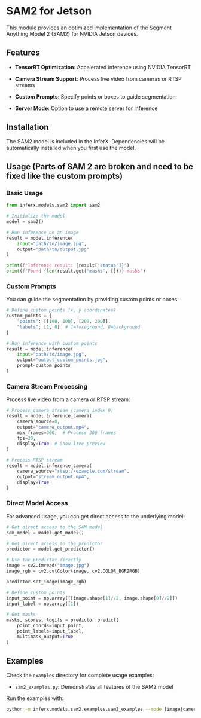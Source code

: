 # SAM2 for Jetson

This module provides an optimized implementation of the Segment Anything Model 2 (SAM2) for NVIDIA Jetson devices.

## Features

- **TensorRT Optimization**: Accelerated inference using NVIDIA TensorRT
- **Camera Stream Support**: Process live video from cameras or RTSP streams
- **Custom Prompts**: Specify points or boxes to guide segmentation

- **Server Mode**: Option to use a remote server for inference

## Installation

The SAM2 model is included in the InferX. Dependencies will be automatically installed when you first use the model.

## Usage (Parts of SAM 2 are broken and need to be fixed like the custom prompts)

### Basic Usage

```python
from inferx.models.sam2 import sam2

# Initialize the model
model = sam2()

# Run inference on an image
result = model.inference(
    input="path/to/image.jpg",
    output="path/to/output.jpg"
)

print(f"Inference result: {result['status']}")
print(f"Found {len(result.get('masks', []))} masks")
```

### Custom Prompts

You can guide the segmentation by providing custom points or boxes:

```python
# Define custom points (x, y coordinates)
custom_points = {
    "points": [[100, 100], [200, 200]],
    "labels": [1, 0]  # 1=foreground, 0=background
}

# Run inference with custom points
result = model.inference(
    input="path/to/image.jpg",
    output="output_custom_points.jpg",
    prompt=custom_points
)
```

### Camera Stream Processing

Process live video from a camera or RTSP stream:

```python
# Process camera stream (camera index 0)
result = model.inference_camera(
    camera_source=0,
    output="camera_output.mp4",
    max_frames=300,  # Process 300 frames
    fps=30,
    display=True  # Show live preview
)

# Process RTSP stream
result = model.inference_camera(
    camera_source="rtsp://example.com/stream",
    output="stream_output.mp4",
    display=True
)
```

### Direct Model Access

For advanced usage, you can get direct access to the underlying model:

```python
# Get direct access to the SAM model
sam_model = model.get_model()

# Get direct access to the predictor
predictor = model.get_predictor()

# Use the predictor directly
image = cv2.imread("image.jpg")
image_rgb = cv2.cvtColor(image, cv2.COLOR_BGR2RGB)

predictor.set_image(image_rgb)

# Define custom points
input_point = np.array([[image.shape[1]//2, image.shape[0]//2]])
input_label = np.array([1])

# Get masks
masks, scores, logits = predictor.predict(
    point_coords=input_point,
    point_labels=input_label,
    multimask_output=True
)
```

## Examples

Check the `examples` directory for complete usage examples:

- `sam2_examples.py`: Demonstrates all features of the SAM2 model

Run the examples with:

```bash
python -m inferx.models.sam2.examples.sam2_examples --mode [image|camera|model_access]
```